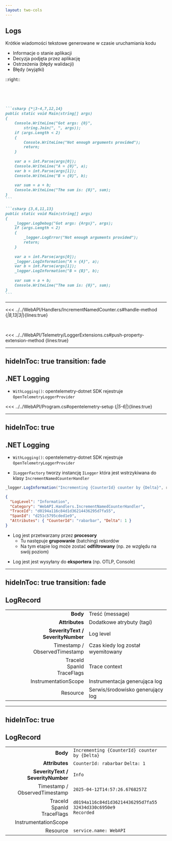 ```yaml
---
layout: two-cols
---
```


## Logs

Krótkie wiadomości tekstowe generowane w czasie uruchamiania kodu

<v-clicks>

- Informacje o stanie aplikacji
- Decyzja podjęta przez aplikację
- Ostrzeżenia (błędy walidacji)
- Błędy (wyjątki)

</v-clicks>

::right::

<br/>
<br/>

<v-click>

````md magic-move {lines: true}

```csharp {*|3-4,7,12,14}
public static void Main(string[] args)
{
    Console.WriteLine("Got args: {0}",
        string.Join(", ", args));
    if (args.Length < 2)
    {
        Console.WriteLine("Not enough arguments provided");
        return;
    }
    
    var a = int.Parse(args[0]);
    Console.WriteLine("A = {0}", a);
    var b = int.Parse(args[1]);
    Console.WriteLine("B = {0}", b);
    
    var sum = a + b;
    Console.WriteLine("The sum is: {0}", sum);
}
```

```csharp {3,6,11,13}
public static void Main(string[] args)
{
    _logger.LogDebug("Got args: {Args}", args);
    if (args.Length < 2)
    {
        _logger.LogError("Not enough arguments provided");
        return;
    }
    
    var a = int.Parse(args[0]);
    _logger.LogInformation("A = {A}", a);
    var b = int.Parse(args[1]);
    _logger.LogInformation("B = {B}", b);
    
    var sum = a + b;
    Console.WriteLine("The sum is: {0}", sum);
}
```
````

</v-click>

<!--
- Najstarszy format telemetrii
- OpenTelemetry musiało się do niego dostosować
-->

---

<<< ../../WebAPI/Handlers/IncrementNamedCounter.cs#handle-method {*|8,13|3|*}{lines:true}

<br/>

<v-click>

<<< ../../WebAPI/Telemetry/LoggerExtensions.cs#push-property-extension-method {lines:true}

</v-click>

<!--
- Nie rozwodzić się nad tym co jest logowane
- Warto używać poziomów logowania ze względu na koszty trzymania logów
-->

---
hideInToc: true
transition: fade
---

## .NET Logging

<v-clicks>

<div>

- `WithLogging()`: opentelemetry-dotnet SDK rejestruje `OpenTelemetryLoggerProvider`

</div>

<<< ../../WebAPI/Program.cs#opentelemetry-setup {*|5-6|*}{lines:true}

</v-clicks>

---
hideInToc: true
---

## .NET Logging

<div>

- `WithLogging()`: opentelemetry-dotnet SDK rejestruje `OpenTelemetryLoggerProvider`

</div>

<div>

- `ILoggerFactory` tworzy instancję `ILogger` która jest wstrzykiwana do klasy `IncrementNamedCounterHandler`

</div>

<v-clicks>

```csharp
_logger.LogInformation("Incrementing {CounterId} counter by {Delta}", request.CounterId, request.Delta);
```

```json
{
  "LogLevel": "Information",
  "Category": "WebAPI.Handlers.IncrementNamedCounterHandler",
  "TraceId": "d0194a116c84d1d36214436295d7fa55",
  "SpanId": "d251c5795cded1e9",
  "Attributes": { "CounterId": "rabarbar", "Delta": 1 }
}
```

<div>

- Log jest przetwarzany przez **procesory**
  - Tu następuje **grupowanie** (batching) rekordów
  - Na tym etapie log może zostać **odfiltrowany** (np. ze względu na swój poziom)

</div>

<div>

- Log jest jest wysyłany do **eksportera** (np. OTLP, Console)

</div>

</v-clicks>

<!--

- LoggerProvider nie tworzy loggerów - to jest sink na logi, LoggerFactory to robi
- Adaptacja OpenTelemetry do istniejących implementacji
- LoggerFactory konfiguruje ILoggery (aby pisały do LoggerProviderów)

-->

---
hideInToc: true
transition: fade
---

## LogRecord

<v-clicks>

|                                   |                                   |
|----------------------------------:|:----------------------------------|
|                          **Body** | Treść (message)                   |
|                    **Attributes** | Dodatkowe atrybuty (tagi)         |
| **SeverityText / SeverityNumber** | Log level                         |
|     Timestamp / ObservedTimestamp | Czas kiedy log został wyemitowany |
| TraceId<br/>SpanId<br/>TraceFlags | Trace context                     |
|              InstrumentationScope | Instrumentacja generująca log     |
|                          Resource | Serwis/środowisko generujący log  |

</v-clicks>

<!--
- Atrybuty strukturalne lądują w Attributes

- Co jeśli nie ma Activity? logi są nieskorelowane?
-->

---
hideInToc: true
---

## LogRecord

|                                   |                                                                          |
|----------------------------------:|:-------------------------------------------------------------------------|
|                          **Body** | `Incrementing {CounterId} counter by {Delta}`                            |
|                    **Attributes** | `CounterId: rabarbar` `Delta: 1`                                         |
| **SeverityText / SeverityNumber** | `Info`                                                                   |
|     Timestamp / ObservedTimestamp | `2025-04-12T14:57:26.6768257Z`                                           |
| TraceId<br/>SpanId<br/>TraceFlags | `d0194a116c84d1d36214436295d7fa55`<br/>`32434d330c6950e9`<br/>`Recorded` |
|              InstrumentationScope |                                                                          |
|                          Resource | `service.name: WebAPI`                                                   |
